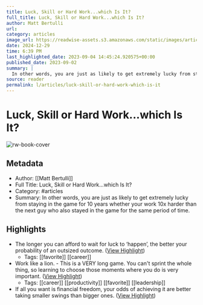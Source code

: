 ```yaml
---
title: Luck, Skill or Hard Work...which Is It?
full_title: Luck, Skill or Hard Work...which Is It?
author: Matt Bertulli
url: 
category: articles
image_url: https://readwise-assets.s3.amazonaws.com/static/images/article0.00998d930354.png
date: 2024-12-29
time: 6:39 PM
last_highlighted_date: 2023-09-04 14:45:24.920575+00:00
published_date: 2023-09-02
summary: |
  In other words, you are just as likely to get extremely lucky from staying in the game for 10 years whether your work 10x harder than the next guy who also stayed in the game for the same period of time.
source: reader
permalink: l/articles/luck-skill-or-hard-work-which-is-it
---
```

# Luck, Skill or Hard Work...which Is It?

![rw-book-cover](https://readwise-assets.s3.amazonaws.com/static/images/article0.00998d930354.png)

## Metadata
- Author: [[Matt Bertulli]]
- Full Title: Luck, Skill or Hard Work...which Is It?
- Category: #articles
- Summary: In other words, you are just as likely to get extremely lucky from staying in the game for 10 years whether your work 10x harder than the next guy who also stayed in the game for the same period of time.

## Highlights
- The longer you can afford to wait for luck to ‘happen’, the better your probability of an outsized outcome. ([View Highlight](https://read.readwise.io/read/01h9gaeavks422jrpxyjke0cdh))
    - Tags: [[favorite]] [[career]] 
- Work like a lion. - This is a VERY long game. You can't sprint the whole thing, so learning to choose those moments where you do is very important. ([View Highlight](https://read.readwise.io/read/01h9gafcpsb8qrgghrr5kd60ca))
    - Tags: [[career]] [[productivity]] [[favorite]] [[leadership]] 
- If all you want is financial freedom, your odds of achieving it are better taking smaller swings than bigger ones. ([View Highlight](https://read.readwise.io/read/01h9gafkdqbn5zqz3gkmxjnzxy))


